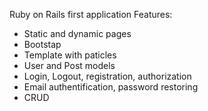 Ruby on Rails first application
Features:
 - Static and dynamic pages
 - Bootstap
 - Template with paticles
 - User and Post models
 - Login, Logout, registration, authorization
 - Email authentification, password restoring
 - CRUD
 
